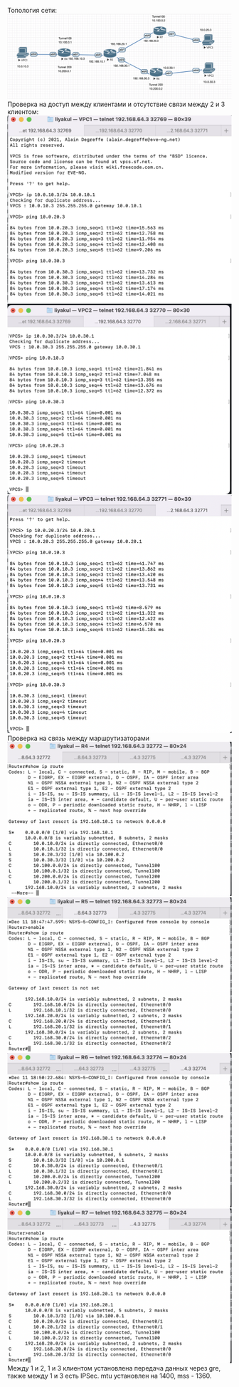 
Топология сети:
![](images/schema.png)
Проверка на доступ между клиентами и отсутствие связи между 2 и 3 клиентом:
![](images/vpc1.png)
![](images/vpc2.png)
![](images/vpc3.png)
Проверка на связь между маршрутизаторами
![](images/R4.png)
![](images/R5.png)
![](images/R6.png)
![](images/R7.png)
Между 1 и 2, 1 и 3 клиентом установлена передача данных через gre, также между 1 и 3 есть IPSec.
mtu установлен на 1400, mss - 1360.
